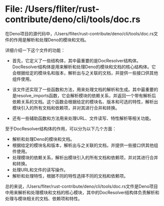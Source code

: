 # File: /Users/fliter/rust-contribute/deno/cli/tools/doc.rs

在Deno项目的源代码中，/Users/fliter/rust-contribute/deno/cli/tools/doc.rs文件的作用是解析和处理Deno的模块和文档。

详细介绍一下这个文件的功能：
- 首先，它定义了一些结构体，其中最重要的是DocResolver结构体。DocResolver结构体是用来解析和处理Deno的模块和文档的核心结构体。它会根据给定的模块名和版本，解析出与之关联的文档，并提供一些接口供其他组件使用。

- 该文件还实现了一些函数和方法，用来处理文档的解析和生成。其中最重要的是resolve_imports函数，它会解析模块的依赖关系，并返回一个带有解析后依赖关系的文档。这个函数会根据给定的模块名、版本和可选的特性，解析出模块引入的所有文档和依赖项，并对其进行合并和转换。

- 还有一些辅助函数和方法用来处理URL、文件读写、特性解析等相关功能。

至于DocResolver结构体的作用，可以分为以下几个方面：
- 解析和处理Deno的模块和文档。
- 根据给定的模块名和版本，解析出与之关联的文档，并提供一些接口供其他组件使用。
- 处理模块的依赖关系，解析出模块引入的所有文档和依赖项，并对其进行合并和转换。
- 处理URL和文件的读写操作。
- 解析和处理特性，根据不同的特性选择不同的文档和依赖项。

总的来说，/Users/fliter/rust-contribute/deno/cli/tools/doc.rs文件是Deno项目中用来解析和处理模块和文档的核心模块，其中的DocResolver结构体负责解析和处理与模块相关的文档、依赖项和特性。

